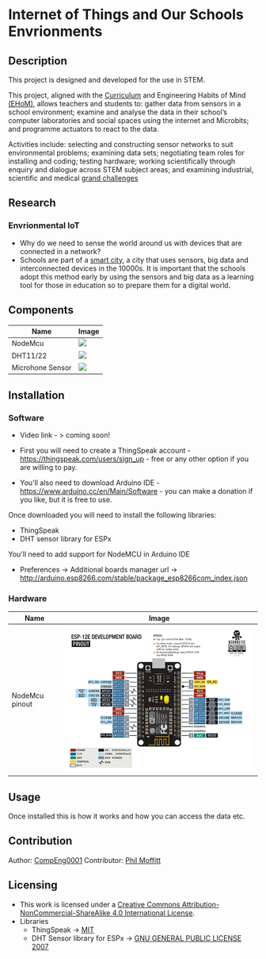 # Internet of Things and Our Schools Envrionments                                                                             
## Description
This project is designed and developed for the use in STEM. 

This project, aligned with the [Curriculum](https://www.gov.uk/national-curriculum) and Engineering Habits of Mind  [(EHoM)](https://www.raeng.org.uk/publications/reports/thinking-like-an-engineer-implications-full-report), allows teachers and students to: gather data from sensors in a school environment; examine and analyse the data in their school’s computer laboratories and social spaces using the internet and Microbits; and programme actuators to react to the data.  

Activities include: selecting and constructing sensor networks to suit environmental problems; examining data sets; negotiating team roles for installing and coding; testing hardware; working scientifically through enquiry and dialogue across STEM subject areas; and examining industrial, scientific and medical [grand challenges](https://www.gov.uk/government/publications/industrial-strategy-the-grand-challenges/industrial-strategy-the-grand-challenges)

## Research 

### Envrionmental IoT

 * Why do we need to sense the world around us with devices that are connected in a network?
 * Schools are part of a [smart city](), a city that uses sensors, big data and interconnected devices in the 10000s. It is important that the schools adopt this method early by using the sensors and big data as a learning tool for those in education so to prepare them for a digital world. 

## Components
Name            | Image
------------    | -------------
NodeMcu         | ![](https://circuits4you.com/wp-content/uploads/2018/02/NodeMCU.jpg)
DHT11/22        | ![](http://www.uugear.com/wordpress/wp-content/uploads/2015/03/dht11_2-300x300.jpg)
Microhone Sensor| ![](https://sites.google.com/site/summerfuelrobots/_/rsrc/1374684958016/arduino-sensor-tutorials/arduino-sound-sensor/arduino-sound-sensor-module-sound-detection-module-201211270080030_fheiji1354280389445.jpg?height=320&width=320)

## Installation

### Software
* Video link - > coming soon!

* First you will need to create a ThingSpeak account - https://thingspeak.com/users/sign_up - free or any other option if you are willing to pay. 

* You'll also need to download Arduino IDE - https://www.arduino.cc/en/Main/Software - you can make a donation if you like, but it is free to use. 

Once downloaded you will need to install the following libraries:

* ThingSpeak
* DHT sensor library for ESPx

You'll need to add support for NodeMCU in Arduino IDE
* Preferences -> Additional boards manager url -> http://arduino.esp8266.com/stable/package_esp8266com_index.json

### Hardware
Name            | Image
------------    | -------------
NodeMcu pinout         | ![](https://raw.githubusercontent.com/CompEng0001/BeeSensors_STEM/master/Media/NodeMCU_pinout.png)

## Usage
Once installed this is how it works and how you can access the data etc.

## Contribution
Author: [CompEng0001](https://github.com/CompEng0001)
Contributor: [Phil Moffitt](https://github.com/philipgmoffitt)

## Licensing 
* This work is licensed under a [Creative Commons Attribution-NonCommercial-ShareAlike 4.0 International License](https://creativecommons.org/licenses/by-nc-sa/4.0/).
* Libraries
    * ThingSpeak -> [MIT]()
    * DHT Sensor library for ESPx ->  [GNU GENERAL PUBLIC LICENSE 2007](http://fsf.org/)

